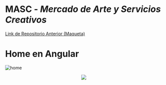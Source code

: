 # MASC - _Mercado de Arte y Servicios Creativos_

[Link de Repositorio Anterior (Maqueta)](https://github.com/hernan04/fullstack)

# Home en Angular

![home](https://user-images.githubusercontent.com/106122755/236710606-2a17d308-5ea3-49b4-884a-2aaf25e218d6.png)

<div style="text-align:center"><img src="https://user-images.githubusercontent.com/95236196/176600098-ff53559d-993a-4a71-9131-1a2fd282fc89.png" /></div>
